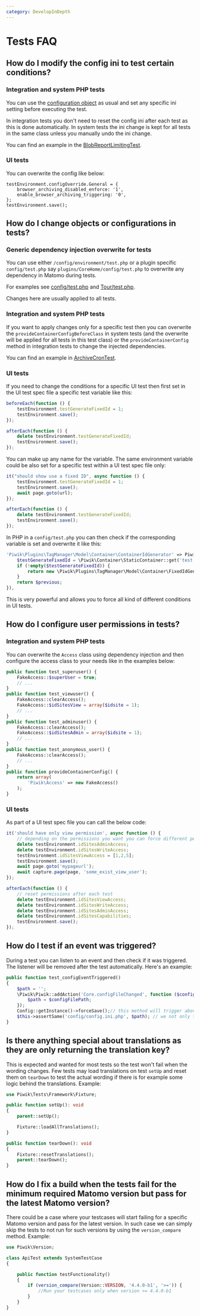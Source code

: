 ```yaml
---
category: DevelopInDepth
---
```

# Tests FAQ 

## How do I modify the config ini to test certain conditions?

### Integration and system PHP tests

You can use the [configuration object](/guides/piwiks-ini-configuration) as usual and set any specific ini setting before executing the test.

In integration tests you don't need to reset the config ini after each test as this is done automatically. In system tests the ini change is kept for all tests in the same class unless you manually undo the ini change.

You can find an example in the [BlobReportLimitingTest](https://github.com/matomo-org/matomo/blob/4.4.0/tests/PHPUnit/System/BlobReportLimitingTest.php#L194-L216). 

### UI tests

You can overwrite the config like below:

```
testEnvironment.configOverride.General = {
    browser_archiving_disabled_enforce: '1',
    enable_browser_archiving_triggering: '0',
};
testEnvironment.save();
```
 
## How do I change objects or configurations in tests?

### Generic dependency injection overwrite for tests

You can use either `/config/environment/test.php` or a plugin specific `config/test.php` say `plugins/CoreHome/config/test.php` to overwrite any dependency in Matomo during tests.

For examples see [config/test.php](https://github.com/matomo-org/matomo/blob/4.4.0/config/environment/test.php) and [Tour/test.php](https://github.com/matomo-org/matomo/blob/4.4.0/plugins/Tour/config/test.php).

Changes here are usually applied to all tests.

### Integration and system PHP tests

If you want to apply changes only for a specific test then you can overwrite the `provideContainerConfigBeforeClass` in system tests (and the overwrite will be applied for all tests in this test class) or the `provideContainerConfig` method in integration tests to change the injected dependencies.

You can find an example in [ArchiveCronTest](https://github.com/matomo-org/matomo/blob/4.4.0/plugins/CoreConsole/tests/System/ArchiveCronTest.php#L455-L471).

### UI tests

If you need to change the conditions for a specific UI test then first set in the UI test spec file a specific test variable like this:

```js
beforeEach(function () {
    testEnvironment.testGenerateFixedId = 1;
    testEnvironment.save();
});

afterEach(function () {
    delete testEnvironment.testGenerateFixedId;
    testEnvironment.save();
});
```

You can make up any name for the variable. The same environment variable could be also set for a specific test within a UI test spec file only: 

```js
it("should show use a fixed ID", async function () {
    testEnvironment.testGenerateFixedId = 1;
    testEnvironment.save();
    await page.goto(url);
});

afterEach(function () {
    delete testEnvironment.testGenerateFixedId;
    testEnvironment.save();
});
```

In PHP in a `config/test.php` you can then check if the corresponding variable is set and overwrite it like this:

```php 
'Piwik\Plugins\TagManager\Model\Container\ContainerIdGenerator' => Piwik\DI::decorate(function ($previous) {
    $testGenerateFixedId = \Piwik\Container\StaticContainer::get('test.vars.testGenerateFixedId');
    if (!empty($testGenerateFixedId)) {
        return new \Piwik\Plugins\TagManager\Model\Container\FixedIdGenerator();
    }
    return $previous;
}),
```

This is very powerful and allows you to force all kind of different conditions in UI tests.

## How do I configure user permissions in tests?

### Integration and system PHP tests

You can overwrite the `Access` class using dependency injection and then configure the access class to your needs like in the examples below:

```php 
public function test_superuser() {
    FakeAccess::$superUser = true;
    // ...
}
public function test_viewuser() {
    FakeAccess::clearAccess();
    FakeAccess::$idSitesView = array($idsite = 1);
    // ...
}
public function test_adminuser() {
    FakeAccess::clearAccess();
    FakeAccess::$idSitesAdmin = array($idsite = 1);
    // ...
}
public function test_anonymous_user() {
    FakeAccess::clearAccess();
    // ...
}
public function provideContainerConfig() {
    return array(
        'Piwik\Access' => new FakeAccess()
    );
}
```

### UI tests

As part of a UI test spec file you can call the below code:

```js
it('should have only view permission', async function () {
    // depending on the permissions you want you can force different permissions
    delete testEnvironment.idSitesAdminAccess;
    delete testEnvironment.idSitesWriteAccess;
    testEnvironment.idSitesViewAccess = [1,2,5];
    testEnvironment.save();
    await page.goto('mypageurl');
    await capture.page(page, 'some_exist_view_user');
});

afterEach(function () {
    // reset permissions after each test
    delete testEnvironment.idSitesViewAccess;
    delete testEnvironment.idSitesWriteAccess;
    delete testEnvironment.idSitesAdminAccess;
    delete testEnvironment.idSitesCapabilities;
    testEnvironment.save();
});
```

## How do I test if an event was triggered?

During a test you can listen to an event and then check if it was triggered. The listener will be removed after the test automatically. Here's an example:

```php
public function test_configEventTriggered()
{
    $path = '';
    \Piwik\Piwik::addAction('Core.configFileChanged', function ($configFilePath) use (&$path) {
        $path = $configFilePath;
    });
    Config::getInstance()->forceSave();// this method will trigger above event
    $this->assertSame('config/config.ini.php', $path); // we not only test the event was triggered but also test the passed parameters
}
```

## Is there anything special about translations as they are only returning the translation key?

This is expected and wanted for most tests so the test won't fail when the wording changes. Few tests may load translations on test `setUp` and reset them on `tearDown` to test the actual wording if there is for example some logic behind the translations. Example:

```php
use Piwik\Tests\Framework\Fixture;

public function setUp(): void
{
    parent::setUp();

    Fixture::loadAllTranslations();
}

public function tearDown(): void
{
    Fixture::resetTranslations();
    parent::tearDown();
}
```

## How do I fix a build when the tests fail for the minimum required Matomo version but pass for the latest Matomo version?

There could be a case where your testcases will start failing for a specific Matomo version and pass for the latest version.
In such case we can simply skip the tests to not run for such versions by using the `version_compare` method. Example:

```php
use Piwik\Version;

class ApiTest extends SystemTestCase
{

    public function testFunctionality()
    {
        if (version_compare(Version::VERSION, '4.4.0-b1', '>=')) {
            //Run your testcases only when version >= 4.4.0-b1
        }
    }
}
```

